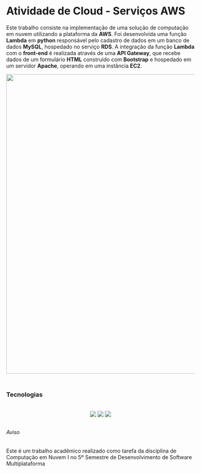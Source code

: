 # Atividade de Cloud - Serviços AWS

Este trabalho consiste na implementação de uma solução de computação em nuvem utilizando a plataforma da **AWS**. Foi desenvolvida uma função **Lambda** em **python** responsável pelo cadastro de dados em um banco de dados **MySQL**, hospedado no serviço **RDS**. 
A integração da função **Lambda** com o **front-end** é realizada através de uma **API Gateway**, que  recebe  dados  de  um  formulário  **HTML**  construído  com  **Bootstrap**  e  hospedado  em um servidor **Apache**, operando em uma instância **EC2**. 

<div align="center">
  <img src="https://github.com/aasjunior/aws_atv2/assets/61213599/5fc97fc9-d8bf-486d-9e98-e8846c915377" width="800" />
</div>

<br>

##
### Tecnologias

<br>
<div align="center">
  <!--<img src="https://img.shields.io/badge/AWS-FF9900?style=for-the-badge&logo=amazon-aws&logoColor=white" />-->
  <img src="https://img.shields.io/badge/python-3670A0?style=for-the-badge&logo=python&logoColor=ffdd54" />
  <img src="https://img.shields.io/badge/mysql-4479A1.svg?style=for-the-badge&logo=mysql&logoColor=white" />
  <img src="https://img.shields.io/badge/Bootstrap-563D7C?style=for-the-badge&logo=bootstrap&logoColor=white" />
</div>


##
###### Aviso
Este é um trabalho acadêmico realizado como tarefa da disciplina de Computação em Nuvem I no 5º Semestre de Desenvolvimento de Software Multiplataforma
